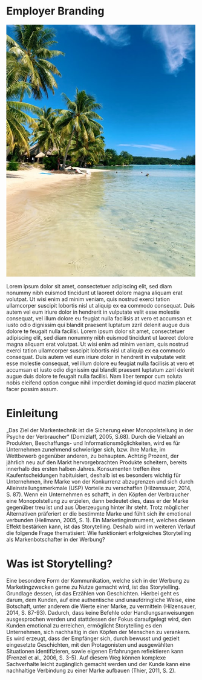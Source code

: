 # Employer Branding

![Palmen](palmen.webp) 

Lorem ipsum dolor sit amet, consectetuer adipiscing elit, sed diam nonummy nibh euismod tincidunt ut laoreet dolore magna aliquam erat volutpat. Ut wisi enim ad minim veniam, quis nostrud exerci tation ullamcorper suscipit lobortis nisl ut aliquip ex ea commodo consequat. Duis autem vel eum iriure dolor in hendrerit in vulputate velit esse molestie consequat, vel illum dolore eu feugiat nulla facilisis at vero et accumsan et iusto odio dignissim qui blandit praesent luptatum zzril delenit augue duis dolore te feugait nulla facilisi. Lorem ipsum dolor sit amet, consectetuer adipiscing elit, sed diam nonummy nibh euismod tincidunt ut laoreet dolore magna aliquam erat volutpat. Ut wisi enim ad minim veniam, quis nostrud exerci tation ullamcorper suscipit lobortis nisl ut aliquip ex ea commodo consequat. Duis autem vel eum iriure dolor in hendrerit in vulputate velit esse molestie consequat, vel illum dolore eu feugiat nulla facilisis at vero et accumsan et iusto odio dignissim qui blandit praesent luptatum zzril delenit augue duis dolore te feugait nulla facilisi. Nam liber tempor cum soluta nobis eleifend option congue nihil imperdiet doming id quod mazim placerat facer possim assum.

# Einleitung

„Das Ziel der Markentechnik ist die Sicherung einer Monopolstellung in der Psyche der Verbraucher“ (Domizlaff, 2005, S.68). Durch die Vielzahl an Produkten, Beschaffungs- und Informationsmöglichkeiten, wird es für Unternehmen zunehmend schwieriger sich, bzw. ihre Marke, im Wettbewerb gegenüber anderen, zu behaupten. Achtzig Prozent, der jährlich neu auf den Markt hervorgebrachten Produkte scheitern, bereits innerhalb des ersten halben Jahres. Konsumenten treffen ihre Kaufentscheidungen habituisiert, deshalb ist es besonders wichtig für Unternehmen, ihre Marke von der Konkurrenz abzugrenzen und sich durch Alleinstellungsmerkmale (USP) Vorteile zu verschaffen (Hilzensauer, 2014, S. 87). Wenn ein Unternehmen es schafft, in den Köpfen der Verbraucher eine Monopolstellung zu erzielen, dann bedeutet dies, dass er der Marke gegenüber treu ist und aus Überzeugung hinter ihr steht. Trotz möglicher Alternativen präferiert er die bestimmte Marke und fühlt sich ihr emotional verbunden (Hellmann, 2005, S. 1). Ein Marketinginstrument, welches diesen Effekt bestärken kann, ist das Storytelling. Deshalb wird im weiteren Verlauf die folgende Frage thematisiert: Wie funktioniert erfolgreiches Storytelling als Markenbotschafter in der Werbung?

# Was ist Storytelling?

Eine besondere Form der Kommunikation, welche sich in der Werbung zu Marketingzwecken gerne zu Nutze gemacht wird, ist das Storytelling. Grundlage dessen, ist das Erzählen von Geschichten. Hierbei geht es darum, dem Kunden, auf eine authentische und unaufdringliche Weise, eine Botschaft, unter anderem die Werte einer Marke, zu vermitteln (Hilzensauer, 2014, S. 87-93). Dadurch, dass keine Befehle oder Handlungsanweisungen ausgesprochen werden und stattdessen der Fokus daraufgelegt wird, den Kunden emotional zu erreichen, ermöglicht Storytelling es den Unternehmen, sich nachhaltig in den Köpfen der Menschen zu verankern. Es wird erzeugt, dass der Empfänger sich, durch bewusst und gezielt eingesetzte Geschichten, mit den Protagonisten und ausgewählten Situationen identifizieren, sowie eigenen Erfahrungen reflektieren kann (Frenzel et al., 2006, S. 3-5). Auf diesem Weg können komplexe Sachverhalte leicht zugänglich gemacht werden und der Kunde kann eine nachhaltige Verbindung zu einer Marke aufbauen (Thier, 2011, S. 2).